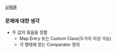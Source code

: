 [실패율](https://programmers.co.kr/learn/courses/30/lessons/42889)

### 문제에 대한 생각
- 두 값의 묶음을 정렬
    - Map.Entry 또는 Custom Class(두가지 이상 가능)
    - 각 형태에 맞는 Comparator 정의